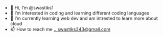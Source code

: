 - 👋 Hi, I’m @swastiks1
- 👀 I’m interested in coding and learning different coding languages
- 🌱 I’m currently learning web dev and am intrested to learn more about cloud
- 📫 How to reach me ...swastiks343@gmail.com

<!---
swastiks1/swastiks1 is a ✨ special ✨ repository because its `README.md` (this file) appears on your GitHub profile.
You can click the Preview link to take a look at your changes.
--->
